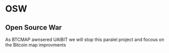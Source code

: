 # OSW
## Open Source War
As BTCMAP awnsered UAIBIT we will stop this paralel project and focous on the Bitcoin map improvments
